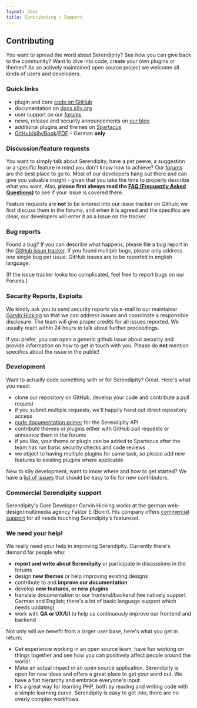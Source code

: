 ```yaml
---
layout: docs
title: Contributing / Support
---
```


## Contributing

You want to spread the word about Serendipity? See how you can give back to the community? Want to dive into code, create your own plugins or themes? As an actively maintained open source project we welcome all kinds of users and developers.

### Quick links

* plugin and core [code on GitHub](https://github.com/s9y/)
* documentation on [docs.s9y.org](https://docs.s9y.org)
* user support on our [forums](https://board.s9y.org)
* news, release and security announcements on [our blog](https://blog.s9y.org)
* additional plugins and themes on [Spartacus](http://spartacus.s9y.org)
* [GitHub/s9y/Book](https://github.com/s9y/Book)/[PDF](https://github.com/s9y/Book/blob/master/serendipity.pdf?raw=true) – German **only**

### Discussion/feature requests

You want to simply talk about Serendipity, have a pet peeve, a suggestion or a specific feature in mind you don't know how to achieve? Our [forums](https://board.s9y.org) are the best place to go to. Most of our developers hang out there and can give you valuable insight - given that you take the time to properly describe what you want. Also, **please first always read the [FAQ (Frequently Asked Questions)](/docs/faq/index.html)** to see if your issue is covered there.

Feature requests are **not** to be entered into our issue tracker on Github; we first discuss them in the forums, and when it is agreed and the specifics are clear, our developers will enter it as a issue on the tracker.

### Bug reports

Found a bug? If you can describe what happens, please file a bug report in the [GitHub issue tracker](https://github.com/s9y/Serendipity/issues). If you found multiple bugs, please only address one single bug per issue. GitHub issues are to be reported in english language.

(If the issue tracker looks too complicated, feel free to report bugs on our Forums.)

### Security Reports, Exploits

We kindly ask you to send security reports via e-mail to our maintainer [Garvin Hicking](mailto:blog@garv.in) so that we can address issues and coordinate a responsible disclosure. The team will give proper credits for all issues reported. We usually react within 24 hours to talk about further proceedings.

If you prefer, you can open a generic github issue about security and provide information on how to get in touch with you. Please do **not** mention specifics about the issue in the public!

### Development

Want to actually code something with or for Serendipity? Great. Here's what you need:

* clone our repository on GitHub, develop your code and contribute a pull request
* if you submit multiple requests, we'll happily hand out direct repository access
* [code documentation primer](/docs/developers/code-primer.html) for the Serendipity API
* contribute themes or plugins either with GitHub pull requests or announce them in the forums
* if you like, your theme or plugin can be added to Spartacus after the team has run basic security checks and code reviews
* we object to having multiple plugins for same task, so please add new features to existing plugins where applicable

New to s9y development, want to know where and how to get started? We have a [list of issues](https://github.com/s9y/Serendipity/issues?q=is%3Aopen+is%3Aissue+label%3A%22easy+fix%22) that should be easy to fix for new contributors.

### Commercial Serendipity support

Serendipity's Core Developer Garvin Hicking works at the german web-design/multimedia agency Faktor E (Bonn). His company offers [commercial support](/docs/users/hosting.html#docs-commercial-support) for all needs touching Serendipity's featureset.

### We need your help!

We really need your help in improving Serendipity. Currently there's demand for people who:

* **report and write about Serendipity** or participate in discussions in the forums
* design **new themes** or help improving existing designs
* contribute to and **improve our documentation**
* develop **new features, or new plugins**
* translate documentation or our frontend/backend (we natively support German and English; there's a lot of basic language support which needs updating)
* work with **QA or UX/UI** to help us continuously improve our frontend and backend

Not only will we benefit from a larger user base, here's what you get in return:

* Get experience working in an open source team, have fun working on things together and see how you can positively affect people around the world!
* Make an actual impact in an open source application. Serendipity is open for new ideas and offers a great place to get your word out. We have a flat hierarchy and embrace everyone's input.
* It's a great way for learning PHP, both by reading and writing code with a simple learning curve. Serendipity is easy to get into, there are no overly complex workflows.
